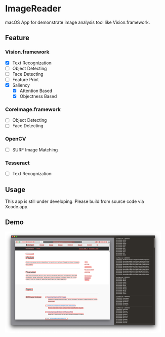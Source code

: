 # ImageReader

macOS App for demonstrate image analysis tool like Vision.framework.


## Feature

### Vision.framework
- [x] Text Recognization
- [ ] Object Detecting
- [ ] Face Detecting
- [ ] Feature Print
- [x] Saliency
  - [x] Attention Based
  - [x] Objectness Based

### CoreImage.framework
- [ ] Object Detecting
- [ ] Face Detecting

### OpenCV
- [ ] SURF Image Matching

### Tesseract
- [ ] Text Recognization


## Usage

This app is still under developing. Please build from source code via Xcode.app.


## Demo
![snapstho](./Press/snapshot.png)
